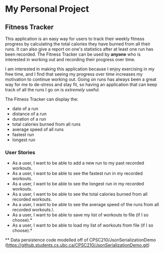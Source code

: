 # My Personal Project

## Fitness Tracker

This application is an easy way for users to track their weekly fitness progress by calculating the total calories they 
have burned from all their runs. It can also give a report on one's statistics after at least one run has been 
recorded. The Fitness Tracker can be used by **anyone** who is interested in working out and recording their progress 
over time. 

I am interested in making this application because I enjoy exercising in my free time, and I find that seeing my 
progress over time increases my motivation to continue working out. Going on runs has always been a great way for me to
de-stress and stay fit, so having an application that can keep track of all the runs I go on is *extremely* useful.

The Fitness Tracker can display the:
- date of a run
- distance of a run
- duration of a run
- total calories burned from all runs
- average speed of all runs
- fastest run
- longest run

### User Stories

- As a user, I want to be able to add a new run to my past recorded workouts. 
- As a user, I want to be able to see the fastest run in my recorded workouts.
- As a user, I want to be able to see the longest run in my recorded workouts.
- As a user, I want to be able to see the total calories burned from all recorded workouts.
- As a user, I want to be able to see the average speed of the runs from all recorded workouts.\
- As a user, I want to be able to save my list of workouts to file (if I so choose).*
- As a user, I want to be able to load my list of workouts from file (if I so choose).*

** Data persistence code modelled off of CPSC210/JsonSerializationDemo
(https://github.students.cs.ubc.ca/CPSC210/JsonSerializationDemo.git)